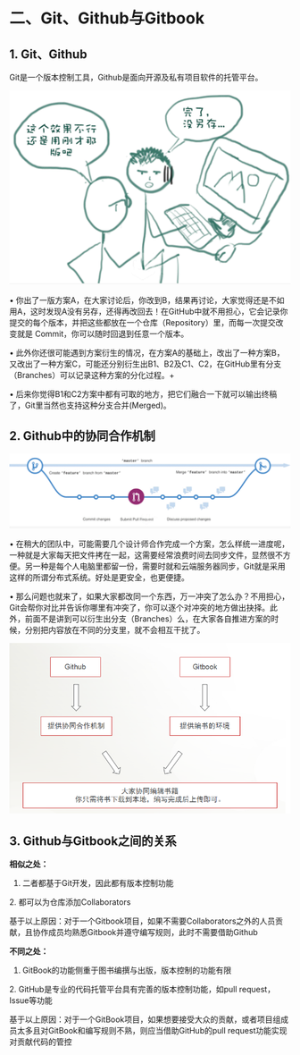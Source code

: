 # 二、Git、Github与Gitbook

## 1. Git、Github

Git是一个版本控制工具，Github是面向开源及私有项目软件的托管平台。

![](../.gitbook/assets/p3.png)

• 你出了一版方案A，在大家讨论后，你改到B，结果再讨论，大家觉得还是不如用A，这时发现A没有另存，还得再改回去！在GitHub中就不用担心，它会记录你提交的每个版本，并把这些都放在一个仓库（Repository）里，而每一次提交改变就是 Commit，你可以随时回退到任意一个版本。&#x20;

• 此外你还很可能遇到方案衍生的情况，在方案A的基础上，改出了一种方案B，又改出了一种方案C，可能还分别衍生出B1、B2及C1、C2，在GitHub里有分支（Branches）可以记录这种方案的分化过程。+

• 后来你觉得B1和C2方案中都有可取的地方，把它们融合一下就可以输出终稿了，Git里当然也支持这种分支合并(Merged)。

## 2. Github中的协同合作机制

![](../.gitbook/assets/图片1.png)

• 在稍大的团队中，可能需要几个设计师合作完成一个方案，怎么样统一进度呢，一种就是大家每天把文件拷在一起，这需要经常浪费时间去同步文件，显然很不方便。另一种是每个人电脑里都留一份，需要时就和云端服务器同步，Git就是采用这样的所谓分布式系统。好处是更安全，也更便捷。

&#x20;• 那么问题也就来了，如果大家都改同一个东西，万一冲突了怎么办？不用担心，Git会帮你对比并告诉你哪里有冲突了，你可以逐个对冲突的地方做出抉择。此外，前面不是讲到可以衍生出分支（Branches）么，在大家各自推进方案的时候，分别把内容放在不同的分支里，就不会相互干扰了。

![](../.gitbook/assets/p4.png)

## 3. Github与Gitbook之间的关系

**相似之处：**&#x20;

1. 二者都基于Git开发，因此都有版本控制功能

&#x20; 2\. 都可以为仓库添加Collaborators

基于以上原因：对于一个Gitbook项目，如果不需要Collaborators之外的人员贡献，且协作成员均熟悉Gitbook并遵守编写规则，此时不需要借助Github

**不同之处：**&#x20;

1. GitBook的功能侧重于图书编撰与出版，版本控制的功能有限

&#x20;2\. GitHub是专业的代码托管平台具有完善的版本控制功能，如pull request，Issue等功能

基于以上原因：对于一个GitBook项目，如果想要接受大众的贡献，或者项目组成员太多且对GitBook和编写规则不熟，则应当借助GitHub的pull request功能实现对贡献代码的管控
